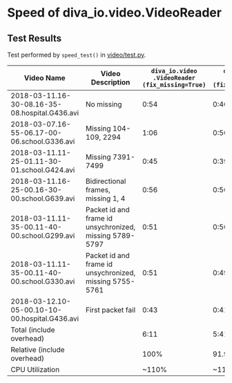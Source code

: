 # Speed of diva_io.video.VideoReader

## Test Results

Test performed by `speed_test()` in [video/test.py](../video/test.py).

| Video Name | Video Description | `diva_io.video .VideoReader (fix_missing=True)` | `diva_io.video .VideoReader (fix_missing=False)` | `pymovie.editor .VideoFileClip` |
|------------------------------------------------|---------------------------------------------------------|-------------------------------------------------|--------------------------------------------------|---------------------------------|
| 2018-03-11.16-30-08.16-35-08.hospital.G436.avi | No missing | 0:54 | 0:46 | 0:57 |
| 2018-03-07.16-55-06.17-00-06.school.G336.avi | Missing 104-109, 2294 | 1:06 | 0:56 | 0:56 |
| 2018-03-11.11-25-01.11-30-01.school.G424.avi | Missing 7391-7499 | 0:45 | 0:39 | 0:58 |
| 2018-03-11.16-25-00.16-30-00.school.G639.avi | Bidirectional frames, missing 1, 4 | 0:56 | 0:56 | 0:57 |
| 2018-03-11.11-35-00.11-40-00.school.G299.avi | Packet id and frame id unsychronized, missing 5789-5797 | 0:51 | 0:50 | 0:56 |
| 2018-03-11.11-35-00.11-40-00.school.G330.avi | Packet id and frame id unsychronized, missing 5755-5761 | 0:51 | 0:49 | 0:56 |
| 2018-03-12.10-05-00.10-10-00.hospital.G436.avi | First packet fail | 0:43 | 0:41 | 0:58 |
| Total (include overhead) |  | 6:11 | 5:41 | 6:42 |
| Relative (include overhead) |  | 100% | 91.9% | 108.3% |
| CPU Utilization |  | ~110% | ~110% | ~320% |
